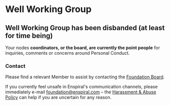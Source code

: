 # Well Working Group

## Well Working Group has been disbanded \(at least for time being\)

Your nodes **coordinators, or the board, are currently the point people** for inquiries, comments or concerns around Personal Conduct. 

### Contact

Please find a relevant Member to assist by contacting the [Foundation Board](../foundation/board).

If you currently feel unsafe in Enspiral's communication channels, please immediately e-mail foundation@enspiral.com – the [Harassment & Abuse Policy](../agreements/harassment_and_abuse) can help if you are uncertain for any reason.

